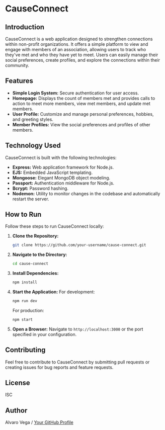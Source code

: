 # CauseConnect

## Introduction
CauseConnect is a web application designed to strengthen connections within non-profit organizations. It offers a simple platform to view and engage with members of an association, allowing users to track who they've met and who they have yet to meet. Users can easily manage their social preferences, create profiles, and explore the connections within their community.

## Features
- **Simple Login System:** Secure authentication for user access.
- **Homepage:** Displays the count of members met and provides calls to action to meet more members, view met members, and update met members.
- **User Profile:** Customize and manage personal preferences, hobbies, and greeting styles.
- **Member Profiles:** View the social preferences and profiles of other members.

## Technology Used
CauseConnect is built with the following technologies:
- **Express:** Web application framework for Node.js.
- **EJS:** Embedded JavaScript templating.
- **Mongoose:** Elegant MongoDB object modeling.
- **Passport:** Authentication middleware for Node.js.
- **Bcrypt:** Password hashing.
- **Nodemon:** Utility to monitor changes in the codebase and automatically restart the server.

## How to Run
Follow these steps to run CauseConnect locally:

1. **Clone the Repository:** 
   ```bash
   git clone https://github.com/your-username/cause-connect.git
   ```

2. **Navigate to the Directory:**
   ```bash
   cd cause-connect
   ```

3. **Install Dependencies:**
   ```bash
   npm install
   ```

4. **Start the Application:**
   For development:
   ```bash
   npm run dev
   ```
   For production:
   ```bash
   npm start
   ```

5. **Open a Browser:**
   Navigate to `http://localhost:3000` or the port specified in your configuration.

## Contributing
Feel free to contribute to CauseConnect by submitting pull requests or creating issues for bug reports and feature requests.

## License
ISC

## Author
Alvaro Vega / [Your GitHub Profile](https://github.com/nunyvega)